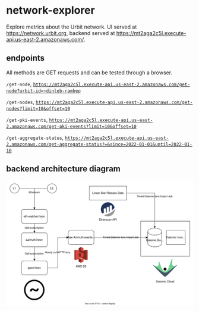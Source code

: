 # network-explorer
Explore metrics about the Urbit network. UI served at https://network.urbit.org, backend served at https://mt2aga2c5l.execute-api.us-east-2.amazonaws.com/.

## endpoints
All methods are GET requests and can be tested through a browser.

`/get-node`, [`https://mt2aga2c5l.execute-api.us-east-2.amazonaws.com/get-node?urbit-id=~dinleb-rambep`](https://mt2aga2c5l.execute-api.us-east-2.amazonaws.com/get-node?urbit-id=~dinleb-rambep)

`/get-nodes`, [`https://mt2aga2c5l.execute-api.us-east-2.amazonaws.com/get-nodes?limit=10&offset=10`](https://mt2aga2c5l.execute-api.us-east-2.amazonaws.com/get-nodes?limit=10&offset=10)

`/get-pki-events`, [`https://mt2aga2c5l.execute-api.us-east-2.amazonaws.com/get-pki-events?limit=10&offset=10`](https://mt2aga2c5l.execute-api.us-east-2.amazonaws.com/get-pki-events?limit=10&offset=10)

`/get-aggregate-status`, [`https://mt2aga2c5l.execute-api.us-east-2.amazonaws.com/get-aggregate-status?=&since=2022-01-01&until=2022-01-10`](https://mt2aga2c5l.execute-api.us-east-2.amazonaws.com/get-aggregate-status?=&since=2022-01-01&until=2022-01-10)

## backend architecture diagram
![architecture diagram](./architecture.svg)
